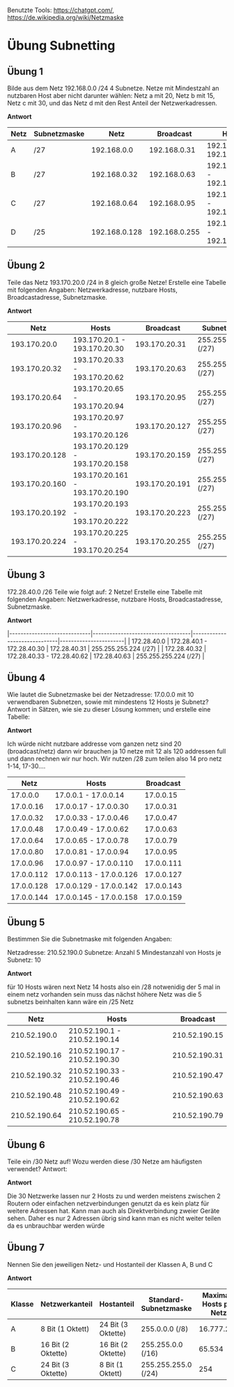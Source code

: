 Benutzte Tools: https://chatgpt.com/, https://de.wikipedia.org/wiki/Netzmaske

# Übung Subnetting

## Übung 1

Bilde aus dem Netz 192.168.0.0 /24 4 Subnetze. Netze mit Mindestzahl an nutzbaren
Host aber nicht darunter wählen:
Netz a mit 20,
Netz b mit 15,
Netz c mit 30, und das
Netz d mit den Rest Anteil der Netzwerkadressen.

**Antwort**

| Netz | Subnetzmaske| Netz             | Broadcast         | Hosts                          |
|------|-------------|------------------|-------------------|--------------------------------|
| A    | /27         | 192.168.0.0      | 192.168.0.31      | 192.168.0.1 - 192.168.0.30     |
| B    | /27         | 192.168.0.32     | 192.168.0.63      | 192.168.0.33 - 192.168.0.62    |
| C    | /27         | 192.168.0.64     | 192.168.0.95      | 192.168.0.65 - 192.168.0.94    |
| D    | /25         | 192.168.0.128    | 192.168.0.255     | 192.168.0.129 - 192.168.0.254  |

## Übung 2

Teile das Netz 193.170.20.0 /24 in 8 gleich große Netze! Erstelle eine Tabelle mit folgenden Angaben:
Netzwerkadresse,               nutzbare Hosts,                    Broadcastadresse,              Subnetzmaske.

**Antwort**

| Netz            | Hosts                           | Broadcast        | Subnetzmaske          |
|-----------------|---------------------------------|------------------|-----------------------|
| 193.170.20.0    | 193.170.20.1 - 193.170.20.30    | 193.170.20.31    | 255.255.255.224 (/27) |
| 193.170.20.32   | 193.170.20.33 - 193.170.20.62   | 193.170.20.63    | 255.255.255.224 (/27) |
| 193.170.20.64   | 193.170.20.65 - 193.170.20.94   | 193.170.20.95    | 255.255.255.224 (/27) |
| 193.170.20.96   | 193.170.20.97 - 193.170.20.126  | 193.170.20.127   | 255.255.255.224 (/27) |
| 193.170.20.128  | 193.170.20.129 - 193.170.20.158 | 193.170.20.159   | 255.255.255.224 (/27) |
| 193.170.20.160  | 193.170.20.161 - 193.170.20.190 | 193.170.20.191   | 255.255.255.224 (/27) |
| 193.170.20.192  | 193.170.20.193 - 193.170.20.222 | 193.170.20.223   | 255.255.255.224 (/27) |
| 193.170.20.224  | 193.170.20.225 - 193.170.20.254 | 193.170.20.255   | 255.255.255.224 (/27) |

## Übung 3

172.28.40.0 /26 Teile wie folgt auf: 2 Netze!
Erstelle eine Tabelle mit folgenden Angaben:
Netzwerkadresse,               nutzbare Hosts,                    Broadcastadresse,              Subnetzmaske.

**Antwort**

|-----------------------------|-----------------------------------|------------------------------|-----------------------|
| 172.28.40.0                 | 172.28.40.1 - 172.28.40.30        | 172.28.40.31                 | 255.255.255.224 (/27) |
| 172.28.40.32                | 172.28.40.33 - 172.28.40.62       | 172.28.40.63                 | 255.255.255.224 (/27) |

## Übung 4

Wie lautet die Subnetzmaske bei der Netzadresse: 17.0.0.0 mit 10 verwendbaren Subnetzen, sowie mit mindestens 12 Hosts je Subnetz?
Antwort in Sätzen, wie sie zu dieser Lösung kommen; und erstelle eine Tabelle:

**Antwort**

Ich würde nicht nutzbare addresse vom ganzen netz sind 20 (broadcast/netz) dann wir brauchen ja 10 netze mit 12 als 120 addressen full und dann rechnen wir nur hoch. Wir nutzen /28 zum teilen also 14 pro netz 1-14, 17-30....

| Netz           | Hosts                    | Broadcast       |
|----------------|--------------------------|-----------------|
| 17.0.0.0       | 17.0.0.1 - 17.0.0.14     | 17.0.0.15       |
| 17.0.0.16      | 17.0.0.17 - 17.0.0.30    | 17.0.0.31       |
| 17.0.0.32      | 17.0.0.33 - 17.0.0.46    | 17.0.0.47       |
| 17.0.0.48      | 17.0.0.49 - 17.0.0.62    | 17.0.0.63       |
| 17.0.0.64      | 17.0.0.65 - 17.0.0.78    | 17.0.0.79       |
| 17.0.0.80      | 17.0.0.81 - 17.0.0.94    | 17.0.0.95       |
| 17.0.0.96      | 17.0.0.97 - 17.0.0.110   | 17.0.0.111      |
| 17.0.0.112     | 17.0.0.113 - 17.0.0.126  | 17.0.0.127      |
| 17.0.0.128     | 17.0.0.129 - 17.0.0.142  | 17.0.0.143      |
| 17.0.0.144     | 17.0.0.145 - 17.0.0.158  | 17.0.0.159      |

## Übung 5

Bestimmen Sie die Subnetmaske mit folgenden Angaben:

Netzadresse: 210.52.190.0
Subnetze: Anzahl 5
Mindestanzahl von Hosts je Subnetz: 10

**Antwort**

für 10 Hosts wären next Netz 14 hosts also ein /28 notwenidig der 5 mal in einem netz vorhanden sein muss das nächst höhere Netz was die 5 subnetzs beinhalten kann wäre ein /25 Netz

| Netz           | Hosts                          | Broadcast       |
|----------------|--------------------------------|-----------------|
| 210.52.190.0   | 210.52.190.1 - 210.52.190.14   | 210.52.190.15   |
| 210.52.190.16  | 210.52.190.17 - 210.52.190.30  | 210.52.190.31   |
| 210.52.190.32  | 210.52.190.33 - 210.52.190.46  | 210.52.190.47   |
| 210.52.190.48  | 210.52.190.49 - 210.52.190.62  | 210.52.190.63   |
| 210.52.190.64  | 210.52.190.65 - 210.52.190.78  | 210.52.190.79   |

## Übung 6

Teile  ein /30 Netz auf!    Wozu werden diese /30 Netze am häufigsten verwendet?
Antwort:

**Antwort**

Die 30 Netzwerke lassen nur 2 Hosts zu und werden meistens zwischen 2 Routern oder einfachen netzverbindungen genutzt da es kein platz für weitere Adressen hat. Kann man auch als Direktverbindung zweier Geräte sehen. Daher es nur 2 Adressen übrig sind kann man es nicht weiter teilen da es unbrauchbar werden würde

## Übung 7

Nennen Sie den jeweiligen Netz- und Hostanteil der Klassen A, B und C


**Antwort**

| Klasse | Netzwerkanteil         | Hostanteil            | Standard-Subnetzmaske | Maximale Hosts pro Netz |
|--------|------------------------|-----------------------|-----------------------|-------------------------|
| A      | 8 Bit (1 Oktett)       | 24 Bit (3 Oktette)    | 255.0.0.0 (/8)        | 16.777.214              |
| B      | 16 Bit (2 Oktette)     | 16 Bit (2 Oktette)    | 255.255.0.0 (/16)     | 65.534                  |
| C      | 24 Bit (3 Oktette)     | 8 Bit (1 Oktett)      | 255.255.255.0 (/24)   | 254                     |
